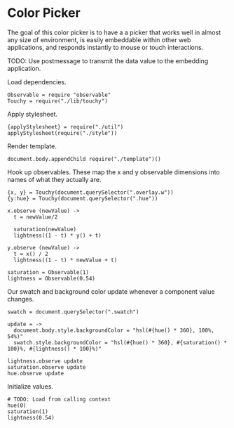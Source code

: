 Color Picker
============

The goal of this color picker is to have a a picker that works well in almost
any size of environment, is easily embeddable within other web applications,
and responds instantly to mouse or touch interactions.

TODO: Use postmessage to transmit the data value to the embedding application.

Load dependencies.

    Observable = require "observable"
    Touchy = require("./lib/touchy")

Apply stylesheet.

    {applyStylesheet} = require("./util")
    applyStylesheet(require("./style"))

Render template.

    document.body.appendChild require("./template")()

Hook up observables. These map the x and y observable dimensions into names of 
what they actually are.

    {x, y} = Touchy(document.querySelector(".overlay.w"))
    {y:hue} = Touchy(document.querySelector(".hue"))

    x.observe (newValue) ->
      t = newValue/2

      saturation(newValue)
      lightness((1 - t) * y() + t)

    y.observe (newValue) ->
      t = x() / 2
      lightness((1 - t) * newValue + t)

    saturation = Observable(1)
    lightness = Observable(0.54)

Our swatch and background color update whenever a component value changes.

    swatch = document.querySelector(".swatch")

    update = ->
      document.body.style.backgroundColor = "hsl(#{hue() * 360}, 100%, 54%)"
      swatch.style.backgroundColor = "hsl(#{hue() * 360}, #{saturation() * 100}%, #{lightness() * 100}%)"

    lightness.observe update
    saturation.observe update
    hue.observe update

Initialize values. 

    # TODO: Load from calling context
    hue(0)
    saturation(1)
    lightness(0.54)
